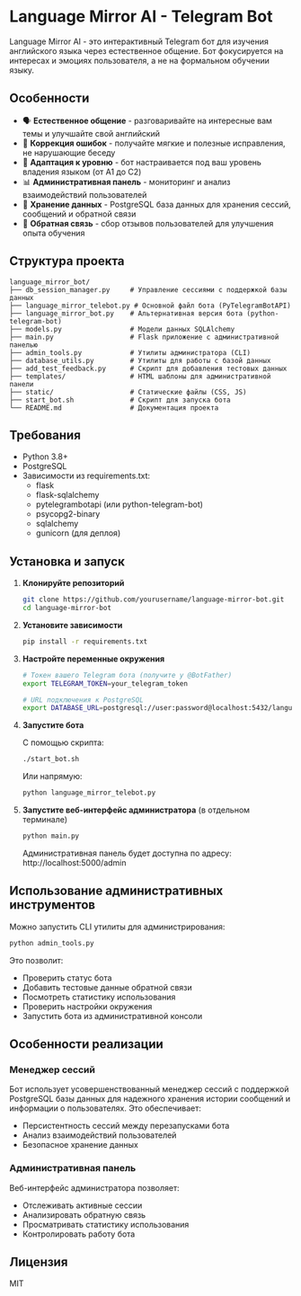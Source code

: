 # Language Mirror AI - Telegram Bot

Language Mirror AI - это интерактивный Telegram бот для изучения английского языка через естественное общение. 
Бот фокусируется на интересах и эмоциях пользователя, а не на формальном обучении языку.

## Особенности

- 🗣️ **Естественное общение** - разговаривайте на интересные вам темы и улучшайте свой английский
- 📝 **Коррекция ошибок** - получайте мягкие и полезные исправления, не нарушающие беседу
- 🧠 **Адаптация к уровню** - бот настраивается под ваш уровень владения языком (от A1 до C2)
- 📊 **Административная панель** - мониторинг и анализ взаимодействий пользователей
- 💾 **Хранение данных** - PostgreSQL база данных для хранения сессий, сообщений и обратной связи
- 🔄 **Обратная связь** - сбор отзывов пользователей для улучшения опыта обучения

## Структура проекта

```
language_mirror_bot/
├── db_session_manager.py     # Управление сессиями с поддержкой базы данных
├── language_mirror_telebot.py # Основной файл бота (PyTelegramBotAPI)
├── language_mirror_bot.py    # Альтернативная версия бота (python-telegram-bot)
├── models.py                 # Модели данных SQLAlchemy
├── main.py                   # Flask приложение с административной панелью
├── admin_tools.py            # Утилиты администратора (CLI)
├── database_utils.py         # Утилиты для работы с базой данных
├── add_test_feedback.py      # Скрипт для добавления тестовых данных
├── templates/                # HTML шаблоны для административной панели
├── static/                   # Статические файлы (CSS, JS)
├── start_bot.sh              # Скрипт для запуска бота
└── README.md                 # Документация проекта
```

## Требования

- Python 3.8+
- PostgreSQL
- Зависимости из requirements.txt:
  - flask
  - flask-sqlalchemy
  - pytelegrambotapi (или python-telegram-bot)
  - psycopg2-binary
  - sqlalchemy
  - gunicorn (для деплоя)

## Установка и запуск

1. **Клонируйте репозиторий**
   ```bash
   git clone https://github.com/yourusername/language-mirror-bot.git
   cd language-mirror-bot
   ```

2. **Установите зависимости**
   ```bash
   pip install -r requirements.txt
   ```

3. **Настройте переменные окружения**
   ```bash
   # Токен вашего Telegram бота (получите у @BotFather)
   export TELEGRAM_TOKEN=your_telegram_token
   
   # URL подключения к PostgreSQL
   export DATABASE_URL=postgresql://user:password@localhost:5432/language_mirror_db
   ```

4. **Запустите бота**

   С помощью скрипта:
   ```bash
   ./start_bot.sh
   ```
   
   Или напрямую:
   ```bash
   python language_mirror_telebot.py
   ```

5. **Запустите веб-интерфейс администратора** (в отдельном терминале)
   ```bash
   python main.py
   ```
   Административная панель будет доступна по адресу: http://localhost:5000/admin

## Использование административных инструментов

Можно запустить CLI утилиты для администрирования:
```bash
python admin_tools.py
```

Это позволит:
- Проверить статус бота
- Добавить тестовые данные обратной связи
- Посмотреть статистику использования
- Проверить настройки окружения
- Запустить бота из административной консоли

## Особенности реализации

### Менеджер сессий
Бот использует усовершенствованный менеджер сессий с поддержкой PostgreSQL базы данных для надежного хранения истории сообщений и информации о пользователях. Это обеспечивает:

- Персистентность сессий между перезапусками бота
- Анализ взаимодействий пользователей
- Безопасное хранение данных

### Административная панель
Веб-интерфейс администратора позволяет:

- Отслеживать активные сессии
- Анализировать обратную связь
- Просматривать статистику использования
- Контролировать работу бота

## Лицензия

MIT